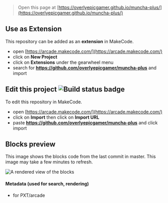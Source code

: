  


> Open this page at [https://overlyepicgamer.github.io/muncha-plus/](https://overlyepicgamer.github.io/muncha-plus/)

## Use as Extension

This repository can be added as an **extension** in MakeCode.

* open [https://arcade.makecode.com/](https://arcade.makecode.com/)
* click on **New Project**
* click on **Extensions** under the gearwheel menu
* search for **https://github.com/overlyepicgamer/muncha-plus** and import

## Edit this project ![Build status badge](https://github.com/overlyepicgamer/muncha-plus/workflows/MakeCode/badge.svg)

To edit this repository in MakeCode.

* open [https://arcade.makecode.com/](https://arcade.makecode.com/)
* click on **Import** then click on **Import URL**
* paste **https://github.com/overlyepicgamer/muncha-plus** and click import

## Blocks preview

This image shows the blocks code from the last commit in master.
This image may take a few minutes to refresh.

![A rendered view of the blocks](https://github.com/overlyepicgamer/muncha-plus/raw/master/.github/makecode/blocks.png)

#### Metadata (used for search, rendering)

* for PXT/arcade
<script src="https://makecode.com/gh-pages-embed.js"></script><script>makeCodeRender("{{ site.makecode.home_url }}", "{{ site.github.owner_name }}/{{ site.github.repository_name }}");</script>
